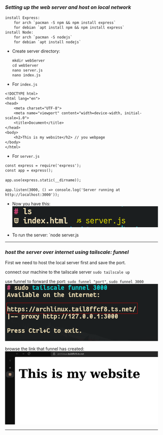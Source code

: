 ### ***Setting up the web server and host on local network***
	install Express:
		for arch `pacman -S npm && npm install express`
		for debian `apt install npm && npm install express`
	install Node:
		for arch `pacman -S nodejs`
		for debian `apt install nodejs`
		
- Create server directory:
	```
	mkdir webServer
	cd webServer
	nano server.js
	nano index.js
	```
	
- For `index.js`
```
<!DOCTYPE html>
<html lang="en">
<head>
    <meta charset="UTF-8">
    <meta name="viewport" content="width=device-width, initial-scale=1.0">
    <title>Document</title>
</head>
<body>
    <h2>This is my website</h2> // you webpage
</body>
</html>
```

- For `server.js`
```
const express = require('express');
const app = express();

app.use(express.static(__dirname));

app.listen(3000, () => console.log('Server running at http://localhost:3000'));
```
- Now you have this:
![alt text](<asset/Screenshot From 2025-08-26 15-11-41.png>)

- To run the server: `node server.js

___
### ***host the server over internet using tailscale: funnel***
First we need to host the local server first and save the port.

connect our machine to the tailscale server `sudo tailscale up`

use funnel to forward the port: `sudo funnel "port"`,   `sudo funnel 3000`
![alt text](<asset/Screenshot From 2025-08-26 15-20-46.png>)



browse the link that funnel has created:
![alt text](<asset/Screenshot From 2025-08-26 15-25-14.png>)
___
